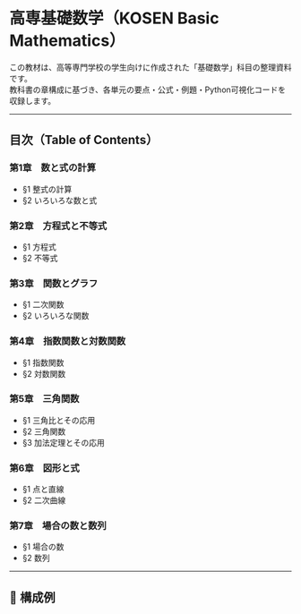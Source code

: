 # 高専基礎数学（KOSEN Basic Mathematics）

この教材は、高等専門学校の学生向けに作成された「基礎数学」科目の整理資料です。  
教科書の章構成に基づき、各単元の要点・公式・例題・Python可視化コードを収録します。

---

## 目次（Table of Contents）

### 第1章　数と式の計算
- §1 整式の計算  
- §2 いろいろな数と式  

### 第2章　方程式と不等式
- §1 方程式  
- §2 不等式  

### 第3章　関数とグラフ
- §1 二次関数  
- §2 いろいろな関数  

### 第4章　指数関数と対数関数
- §1 指数関数  
- §2 対数関数  

### 第5章　三角関数
- §1 三角比とその応用  
- §2 三角関数  
- §3 加法定理とその応用  

### 第6章　図形と式
- §1 点と直線  
- §2 二次曲線  

### 第7章　場合の数と数列
- §1 場合の数  
- §2 数列  

---

## 📂 構成例

